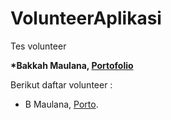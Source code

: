 # VolunteerAplikasi

Tes volunteer  

**\*Bakkah Maulana, [Portofolio](https://google.com)**  

Berikut daftar volunteer :  

* B Maulana, [Porto](https://google.com).

